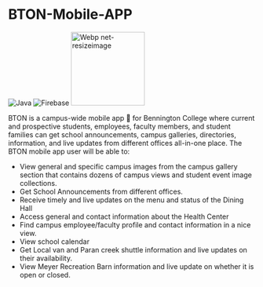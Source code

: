 # BTON-Mobile-APP
![Java](https://img.shields.io/badge/java-%23ED8B00.svg?style=for-the-badge&logo=java&logoColor=white) ![Firebase](https://img.shields.io/badge/firebase-%23039BE5.svg?style=for-the-badge&logo=firebase) <img width="150" alt="Webp net-resizeimage" src="https://user-images.githubusercontent.com/62855279/161869124-7d4499a9-1ecc-4606-b7f1-ada3621712e7.png">


BTON is a campus-wide mobile app :iphone: for Bennington College where current and prospective students, employees, faculty members, and student families can get school announcements, campus galleries, directories, information, and live updates from different offices all-in-one place. The BTON mobile app user will be able to:

* View general and specific campus images from the campus gallery section that contains dozens of campus views and student event image collections.
* Get School Announcements from different offices.
* Receive timely and live updates on the menu and status of the Dining Hall
* Access general and contact information about the Health Center
* Find campus employee/faculty profile and contact information in a nice view.
* View school calendar
* Get Local van and Paran creek shuttle information and live updates on their availability.
* View Meyer Recreation Barn information and live update on whether it is open or closed.
